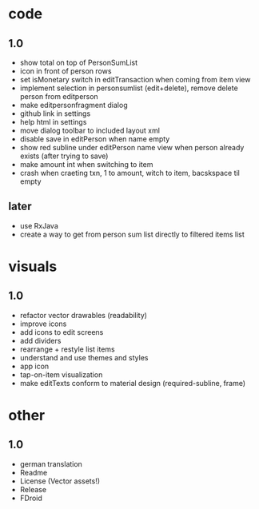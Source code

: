# code
## 1.0
- show total on top of PersonSumList
- icon in front of person rows
- set isMonetary switch in editTransaction when coming from item view
- implement selection in personsumlist (edit+delete), remove delete person from editperson
- make editpersonfragment dialog
- github link in settings
- help html in settings
- move dialog toolbar to included layout xml
- disable save in editPerson when name empty
- show red subline under editPerson name view when person already exists (after trying to save)
- make amount int when switching to item
- crash when craeting txn, 1 to amount, witch to item, bacskspace til empty
## later
- use RxJava
- create a way to get from person sum list directly to filtered items list

# visuals
## 1.0
- refactor vector drawables (readability)
- improve icons
- add icons to edit screens
- add dividers
- rearrange + restyle list items
- understand and use themes and styles
- app icon
- tap-on-item visualization
- make editTexts conform to material design (required-subline, frame)

# other
## 1.0
- german translation
- Readme
- License (Vector assets!)
- Release 
- FDroid
